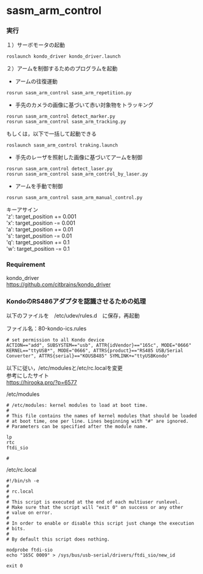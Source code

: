 # sasm_arm_control

### 実行

１）サーボモータの起動
```
roslaunch kondo_driver kondo_driver.launch
```

２）アームを制御するためのプログラムを起動

- アームの往復運動
```
rosrun sasm_arm_control sasm_arm_repetition.py
```

- 手先のカメラの画像に基づいて赤い対象物をトラッキング
```
rosrun sasm_arm_control detect_marker.py
rosrun sasm_arm_control sasm_arm_tracking.py
```

もしくは，以下で一括して起動できる
```
roslaunch sasm_arm_control traking.launch
```

- 手先のレーザを照射した画像に基づいてアームを制御
```
rosrun sasm_arm_control detect_laser.py
rosrun sasm_arm_control sasm_arm_control_by_laser.py
```

- アームを手動で制御
```
rosrun sasm_arm_control sasm_arm_manual_control.py
```
キーアサイン  
'z': target_position += 0.001  
'x': target_position -= 0.001  
'a': target_position += 0.01  
's': target_position -= 0.01  
'q': target_position += 0.1  
'w': target_position -= 0.1  

### Requirement
kondo_driver  
https://github.com/citbrains/kondo_driver

### KondoのRS486アダプタを認識させるための処理

以下のファイルを　/etc/udev/rules.d　に保存，再起動

ファイル名：80-kondo-ics.rules

```
# set permission to all Kondo device
ACTION=="add", SUBSYSTEM=="usb", ATTR{idVendor}=="165c", MODE="0666"
KERNEL=="ttyUSB*", MODE="0666", ATTRS{product}=="RS485 USB/Serial Converter", ATTRS{serial}=="KOUSB485" SYMLINK+="ttyUSBKondo"
```

以下に従い，/etc/modulesと/etc/rc.localを変更  
参考にしたサイト  
https://hirooka.pro/?p=6577

/etc/modules

```
# /etc/modules: kernel modules to load at boot time.
#
# This file contains the names of kernel modules that should be loaded
# at boot time, one per line. Lines beginning with "#" are ignored.
# Parameters can be specified after the module name.
 
lp
rtc
ftdi_sio
 
#
```

/etc/rc.local

```
#!/bin/sh -e
#
# rc.local
#
# This script is executed at the end of each multiuser runlevel.
# Make sure that the script will "exit 0" on success or any other
# value on error.
#
# In order to enable or disable this script just change the execution
# bits.
#
# By default this script does nothing.
 
modprobe ftdi-sio
echo "165C 0009" > /sys/bus/usb-serial/drivers/ftdi_sio/new_id
 
exit 0
```
